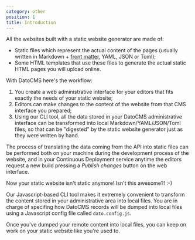 ```yaml
---
category: other
position: 1
title: Introduction
---
```


All the websites built with a static website generator are made of:

* Static files which represent the actual content of the pages (usually written in Markdown + [front matter](https://jekyllrb.com/docs/frontmatter/), YAML, JSON or Toml);
* Some HTML templates that use these files to generate the actual static HTML pages you will upload online.

With DatoCMS here's the workflow:

1. You create a web administrative interface for your editors that fits exactly the needs of your static website;
2. Editors can make changes to the content of the website from that CMS interface you prepared;
3. Using our CLI tool, all the data stored in your DatoCMS administrative interface can be transformed into local Markdown/YAML/JSON/Toml files, so that can be "digested" by the static website generator just as they were written by hand.

The process of translating the data coming from the API into static files can be performed both on your machine during the development process of the website, and in your Continuous Deployment service anytime the editors request a new build pressing a *Publish changes* button on the web interface.

Now your static website isn't static anymore! Isn't this awesome?! :-)

Our Javascript-based CLI tool makes it extremely convenient to transform the content stored in your administrative area into local files. You are in charge of specifing how DatoCMS records will be dumped into local files using a Javascript config file called `dato.config.js`.

Once you've dumped your remote content into local files, you can keep on work on your static website like you're used to.


